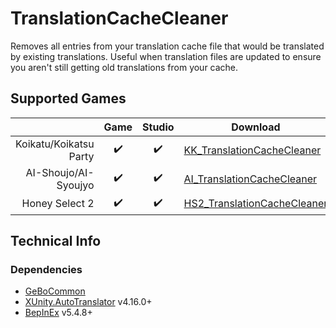 # TranslationCacheCleaner

Removes all entries from your translation cache file that would be translated by existing translations.  Useful when translation files are updated to ensure you aren't still getting old translations from your cache. 

## Supported Games

|                         | Game  | Studio  | Download     |
| ----------------------: | :---: | :-----: | ------------ |
| Koikatu/Koikatsu Party  | ✔️     | ✔️       | [KK_TranslationCacheCleaner]  |
| AI-Shoujo/AI-Syoujyo    | ✔️     | ✔️       | [AI_TranslationCacheCleaner]  |
| Honey Select 2          | ✔️     | ✔️       | [HS2_TranslationCacheCleaner] |


## Technical Info

### Dependencies

- [GeBoCommon](https://github.com/GeBo1/GeBoPlugins)
- [XUnity.AutoTranslator](https://github.com/bbepis/XUnity.AutoTranslator) v4.16.0+
- [BepInEx](https://github.com/BepInEx/BepInEx) v5.4.8+

[//]: # (## Latest Links)

[AI_TranslationCacheCleaner]: https://github.com/GeBo1/GeBoPlugins/releases/download/r32/AI_TranslationCacheCleaner.v0.6.0.2.zip "v0.6.0.2"
[HS2_TranslationCacheCleaner]: https://github.com/GeBo1/GeBoPlugins/releases/download/r32/HS2_TranslationCacheCleaner.v0.6.0.2.zip "v0.6.0.2"
[KK_TranslationCacheCleaner]: https://github.com/GeBo1/GeBoPlugins/releases/download/r32/KK_TranslationCacheCleaner.v0.6.0.2.zip "v0.6.0.2"
